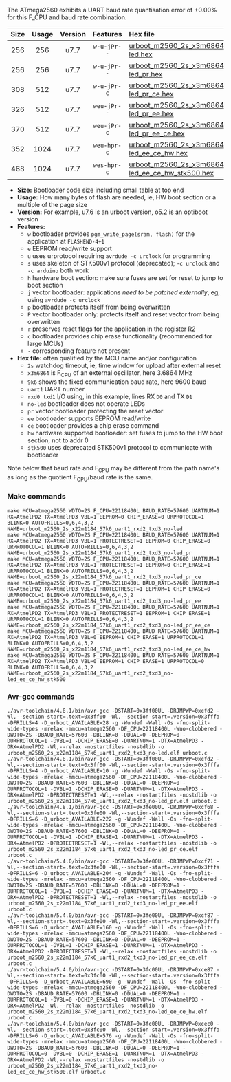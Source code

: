The ATmega2560 exhibits a UART baud rate quantisation error of +0.00% for this F_CPU and baud rate combination.

|Size|Usage|Version|Features|Hex file|
|:-:|:-:|:-:|:-:|:--|
|256|256|u7.7|`w-u-jPr--`|[urboot_m2560_2s_x3m6864_9k6_uart1_rxd2_txd3_no-led.hex](https://raw.githubusercontent.com/stefanrueger/urboot.hex/main/mcus/atmega2560/watchdog_2_s/external_oscillator_x/%2B3m686400_hz/%2B%2B%2B9k6_baud/uart1_rxd2_txd3/no-led/urboot_m2560_2s_x3m6864_9k6_uart1_rxd2_txd3_no-led.hex)|
|256|256|u7.7|`w-u-jPr--`|[urboot_m2560_2s_x3m6864_9k6_uart1_rxd2_txd3_no-led_pr.hex](https://raw.githubusercontent.com/stefanrueger/urboot.hex/main/mcus/atmega2560/watchdog_2_s/external_oscillator_x/%2B3m686400_hz/%2B%2B%2B9k6_baud/uart1_rxd2_txd3/no-led/urboot_m2560_2s_x3m6864_9k6_uart1_rxd2_txd3_no-led_pr.hex)|
|308|512|u7.7|`w-u-jPr-c`|[urboot_m2560_2s_x3m6864_9k6_uart1_rxd2_txd3_no-led_pr_ce.hex](https://raw.githubusercontent.com/stefanrueger/urboot.hex/main/mcus/atmega2560/watchdog_2_s/external_oscillator_x/%2B3m686400_hz/%2B%2B%2B9k6_baud/uart1_rxd2_txd3/no-led/urboot_m2560_2s_x3m6864_9k6_uart1_rxd2_txd3_no-led_pr_ce.hex)|
|326|512|u7.7|`weu-jPr--`|[urboot_m2560_2s_x3m6864_9k6_uart1_rxd2_txd3_no-led_pr_ee.hex](https://raw.githubusercontent.com/stefanrueger/urboot.hex/main/mcus/atmega2560/watchdog_2_s/external_oscillator_x/%2B3m686400_hz/%2B%2B%2B9k6_baud/uart1_rxd2_txd3/no-led/urboot_m2560_2s_x3m6864_9k6_uart1_rxd2_txd3_no-led_pr_ee.hex)|
|370|512|u7.7|`weu-jPr-c`|[urboot_m2560_2s_x3m6864_9k6_uart1_rxd2_txd3_no-led_pr_ee_ce.hex](https://raw.githubusercontent.com/stefanrueger/urboot.hex/main/mcus/atmega2560/watchdog_2_s/external_oscillator_x/%2B3m686400_hz/%2B%2B%2B9k6_baud/uart1_rxd2_txd3/no-led/urboot_m2560_2s_x3m6864_9k6_uart1_rxd2_txd3_no-led_pr_ee_ce.hex)|
|352|1024|u7.7|`weu-hpr-c`|[urboot_m2560_2s_x3m6864_9k6_uart1_rxd2_txd3_no-led_ee_ce_hw.hex](https://raw.githubusercontent.com/stefanrueger/urboot.hex/main/mcus/atmega2560/watchdog_2_s/external_oscillator_x/%2B3m686400_hz/%2B%2B%2B9k6_baud/uart1_rxd2_txd3/no-led/urboot_m2560_2s_x3m6864_9k6_uart1_rxd2_txd3_no-led_ee_ce_hw.hex)|
|468|1024|u7.7|`wes-hpr-c`|[urboot_m2560_2s_x3m6864_9k6_uart1_rxd2_txd3_no-led_ee_ce_hw_stk500.hex](https://raw.githubusercontent.com/stefanrueger/urboot.hex/main/mcus/atmega2560/watchdog_2_s/external_oscillator_x/%2B3m686400_hz/%2B%2B%2B9k6_baud/uart1_rxd2_txd3/no-led/urboot_m2560_2s_x3m6864_9k6_uart1_rxd2_txd3_no-led_ee_ce_hw_stk500.hex)|

- **Size:** Bootloader code size including small table at top end
- **Usage:** How many bytes of flash are needed, ie, HW boot section or a multiple of the page size
- **Version:** For example, u7.6 is an urboot version, o5.2 is an optiboot version
- **Features:**
  + `w` bootloader provides `pgm_write_page(sram, flash)` for the application at `FLASHEND-4+1`
  + `e` EEPROM read/write support
  + `u` uses urprotocol requiring `avrdude -c urclock` for programming
  + `s` uses skeleton of STK500v1 protocol (deprecated); `-c urclock` and `-c arduino` both work
  + `h` hardware boot section: make sure fuses are set for reset to jump to boot section
  + `j` vector bootloader: applications *need to be patched externally*, eg, using `avrdude -c urclock`
  + `p` bootloader protects itself from being overwritten
  + `P` vector bootloader only: protects itself and reset vector from being overwritten
  + `r` preserves reset flags for the application in the register R2
  + `c` bootloader provides chip erase functionality (recommended for large MCUs)
  + `-` corresponding feature not present
- **Hex file:** often qualified by the MCU name and/or configuration
  + `2s` watchdog timeout, ie, time window for upload after external reset
  + `x3m6864` is F<sub>CPU</sub> of an external oscillator, here 3.6864 MHz
  + `9k6` shows the fixed communication baud rate, here 9600 baud
  + `uart1` UART number
  + `rxd0 txd1` I/O using, in this example, lines RX `D0` and TX `D1`
  + `no-led` bootloader does not operate LEDs
  + `pr` vector bootloader protecting the reset vector
  + `ee` bootloader supports EEPROM read/write
  + `ce` bootloader provides a chip erase command
  + `hw` hardware supported bootloader: set fuses to jump to the HW boot section, not to addr 0
  + `stk500` uses deprecated STK500v1 protocol to communicate with bootloader


Note below that baud rate and F<sub>CPU</sub> may be different from the path name's as long as the quotient F<sub>CPU</sub>/baud rate is the same.

### Make commands
```
make MCU=atmega2560 WDTO=2S F_CPU=22118400L BAUD_RATE=57600 UARTNUM=1 RX=AtmelPD2 TX=AtmelPD3 VBL=1 EEPROM=0 CHIP_ERASE=0 URPROTOCOL=1 BLINK=0 AUTOFRILLS=0,6,4,3,2 NAME=urboot_m2560_2s_x22m1184_57k6_uart1_rxd2_txd3_no-led
make MCU=atmega2560 WDTO=2S F_CPU=22118400L BAUD_RATE=57600 UARTNUM=1 RX=AtmelPD2 TX=AtmelPD3 VBL=1 PROTECTRESET=1 EEPROM=0 CHIP_ERASE=0 URPROTOCOL=1 BLINK=0 AUTOFRILLS=0,6,4,3,2 NAME=urboot_m2560_2s_x22m1184_57k6_uart1_rxd2_txd3_no-led_pr
make MCU=atmega2560 WDTO=2S F_CPU=22118400L BAUD_RATE=57600 UARTNUM=1 RX=AtmelPD2 TX=AtmelPD3 VBL=1 PROTECTRESET=1 EEPROM=0 CHIP_ERASE=1 URPROTOCOL=1 BLINK=0 AUTOFRILLS=0,6,4,3,2 NAME=urboot_m2560_2s_x22m1184_57k6_uart1_rxd2_txd3_no-led_pr_ce
make MCU=atmega2560 WDTO=2S F_CPU=22118400L BAUD_RATE=57600 UARTNUM=1 RX=AtmelPD2 TX=AtmelPD3 VBL=1 PROTECTRESET=1 EEPROM=1 CHIP_ERASE=0 URPROTOCOL=1 BLINK=0 AUTOFRILLS=0,6,4,3,2 NAME=urboot_m2560_2s_x22m1184_57k6_uart1_rxd2_txd3_no-led_pr_ee
make MCU=atmega2560 WDTO=2S F_CPU=22118400L BAUD_RATE=57600 UARTNUM=1 RX=AtmelPD2 TX=AtmelPD3 VBL=1 PROTECTRESET=1 EEPROM=1 CHIP_ERASE=1 URPROTOCOL=1 BLINK=0 AUTOFRILLS=0,6,4,3,2 NAME=urboot_m2560_2s_x22m1184_57k6_uart1_rxd2_txd3_no-led_pr_ee_ce
make MCU=atmega2560 WDTO=2S F_CPU=22118400L BAUD_RATE=57600 UARTNUM=1 RX=AtmelPD2 TX=AtmelPD3 VBL=0 EEPROM=1 CHIP_ERASE=1 URPROTOCOL=1 BLINK=0 AUTOFRILLS=0,6,4,3,2 NAME=urboot_m2560_2s_x22m1184_57k6_uart1_rxd2_txd3_no-led_ee_ce_hw
make MCU=atmega2560 WDTO=2S F_CPU=22118400L BAUD_RATE=57600 UARTNUM=1 RX=AtmelPD2 TX=AtmelPD3 VBL=0 EEPROM=1 CHIP_ERASE=1 URPROTOCOL=0 BLINK=0 AUTOFRILLS=0,6,4,3,2 NAME=urboot_m2560_2s_x22m1184_57k6_uart1_rxd2_txd3_no-led_ee_ce_hw_stk500
```

### Avr-gcc commands
```
./avr-toolchain/4.8.1/bin/avr-gcc -DSTART=0x3ff00UL -DRJMPWP=0xcfd2 -Wl,--section-start=.text=0x3ff00 -Wl,--section-start=.version=0x3fffa -DFRILLS=4 -D_urboot_AVAILABLE=28 -g -Wundef -Wall -Os -fno-split-wide-types -mrelax -mmcu=atmega2560 -DF_CPU=22118400L -Wno-clobbered -DWDTO=2S -DBAUD_RATE=57600 -DBLINK=0 -DDUAL=0 -DEEPROM=0 -DURPROTOCOL=1 -DVBL=1 -DCHIP_ERASE=0 -DUARTNUM=1 -DTX=AtmelPD3 -DRX=AtmelPD2 -Wl,--relax -nostartfiles -nostdlib -o urboot_m2560_2s_x22m1184_57k6_uart1_rxd2_txd3_no-led.elf urboot.c
./avr-toolchain/4.8.1/bin/avr-gcc -DSTART=0x3ff00UL -DRJMPWP=0xcfd2 -Wl,--section-start=.text=0x3ff00 -Wl,--section-start=.version=0x3fffa -DFRILLS=4 -D_urboot_AVAILABLE=10 -g -Wundef -Wall -Os -fno-split-wide-types -mrelax -mmcu=atmega2560 -DF_CPU=22118400L -Wno-clobbered -DWDTO=2S -DBAUD_RATE=57600 -DBLINK=0 -DDUAL=0 -DEEPROM=0 -DURPROTOCOL=1 -DVBL=1 -DCHIP_ERASE=0 -DUARTNUM=1 -DTX=AtmelPD3 -DRX=AtmelPD2 -DPROTECTRESET=1 -Wl,--relax -nostartfiles -nostdlib -o urboot_m2560_2s_x22m1184_57k6_uart1_rxd2_txd3_no-led_pr.elf urboot.c
./avr-toolchain/4.8.1/bin/avr-gcc -DSTART=0x3fe00UL -DRJMPWP=0xcf68 -Wl,--section-start=.text=0x3fe00 -Wl,--section-start=.version=0x3fffa -DFRILLS=6 -D_urboot_AVAILABLE=222 -g -Wundef -Wall -Os -fno-split-wide-types -mrelax -mmcu=atmega2560 -DF_CPU=22118400L -Wno-clobbered -DWDTO=2S -DBAUD_RATE=57600 -DBLINK=0 -DDUAL=0 -DEEPROM=0 -DURPROTOCOL=1 -DVBL=1 -DCHIP_ERASE=1 -DUARTNUM=1 -DTX=AtmelPD3 -DRX=AtmelPD2 -DPROTECTRESET=1 -Wl,--relax -nostartfiles -nostdlib -o urboot_m2560_2s_x22m1184_57k6_uart1_rxd2_txd3_no-led_pr_ce.elf urboot.c
./avr-toolchain/5.4.0/bin/avr-gcc -DSTART=0x3fe00UL -DRJMPWP=0xcf71 -Wl,--section-start=.text=0x3fe00 -Wl,--section-start=.version=0x3fffa -DFRILLS=6 -D_urboot_AVAILABLE=204 -g -Wundef -Wall -Os -fno-split-wide-types -mrelax -mmcu=atmega2560 -DF_CPU=22118400L -Wno-clobbered -DWDTO=2S -DBAUD_RATE=57600 -DBLINK=0 -DDUAL=0 -DEEPROM=1 -DURPROTOCOL=1 -DVBL=1 -DCHIP_ERASE=0 -DUARTNUM=1 -DTX=AtmelPD3 -DRX=AtmelPD2 -DPROTECTRESET=1 -Wl,--relax -nostartfiles -nostdlib -o urboot_m2560_2s_x22m1184_57k6_uart1_rxd2_txd3_no-led_pr_ee.elf urboot.c
./avr-toolchain/5.4.0/bin/avr-gcc -DSTART=0x3fe00UL -DRJMPWP=0xcf87 -Wl,--section-start=.text=0x3fe00 -Wl,--section-start=.version=0x3fffa -DFRILLS=6 -D_urboot_AVAILABLE=160 -g -Wundef -Wall -Os -fno-split-wide-types -mrelax -mmcu=atmega2560 -DF_CPU=22118400L -Wno-clobbered -DWDTO=2S -DBAUD_RATE=57600 -DBLINK=0 -DDUAL=0 -DEEPROM=1 -DURPROTOCOL=1 -DVBL=1 -DCHIP_ERASE=1 -DUARTNUM=1 -DTX=AtmelPD3 -DRX=AtmelPD2 -DPROTECTRESET=1 -Wl,--relax -nostartfiles -nostdlib -o urboot_m2560_2s_x22m1184_57k6_uart1_rxd2_txd3_no-led_pr_ee_ce.elf urboot.c
./avr-toolchain/5.4.0/bin/avr-gcc -DSTART=0x3fc00UL -DRJMPWP=0xce87 -Wl,--section-start=.text=0x3fc00 -Wl,--section-start=.version=0x3fffa -DFRILLS=6 -D_urboot_AVAILABLE=690 -g -Wundef -Wall -Os -fno-split-wide-types -mrelax -mmcu=atmega2560 -DF_CPU=22118400L -Wno-clobbered -DWDTO=2S -DBAUD_RATE=57600 -DBLINK=0 -DDUAL=0 -DEEPROM=1 -DURPROTOCOL=1 -DVBL=0 -DCHIP_ERASE=1 -DUARTNUM=1 -DTX=AtmelPD3 -DRX=AtmelPD2 -Wl,--relax -nostartfiles -nostdlib -o urboot_m2560_2s_x22m1184_57k6_uart1_rxd2_txd3_no-led_ee_ce_hw.elf urboot.c
./avr-toolchain/5.4.0/bin/avr-gcc -DSTART=0x3fc00UL -DRJMPWP=0xcec0 -Wl,--section-start=.text=0x3fc00 -Wl,--section-start=.version=0x3fffa -DFRILLS=6 -D_urboot_AVAILABLE=576 -g -Wundef -Wall -Os -fno-split-wide-types -mrelax -mmcu=atmega2560 -DF_CPU=22118400L -Wno-clobbered -DWDTO=2S -DBAUD_RATE=57600 -DBLINK=0 -DDUAL=0 -DEEPROM=1 -DURPROTOCOL=0 -DVBL=0 -DCHIP_ERASE=1 -DUARTNUM=1 -DTX=AtmelPD3 -DRX=AtmelPD2 -Wl,--relax -nostartfiles -nostdlib -o urboot_m2560_2s_x22m1184_57k6_uart1_rxd2_txd3_no-led_ee_ce_hw_stk500.elf urboot.c
```

